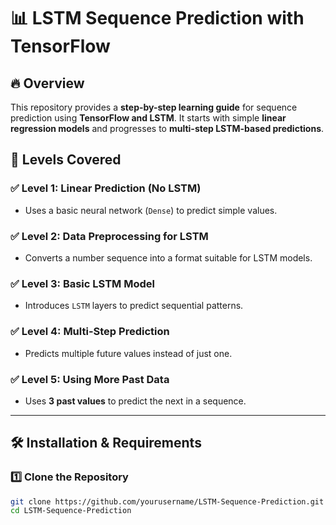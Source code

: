# 📊 LSTM Sequence Prediction with TensorFlow

## 🔥 Overview
This repository provides a **step-by-step learning guide** for sequence prediction using **TensorFlow and LSTM**. It starts with simple **linear regression models** and progresses to **multi-step LSTM-based predictions**.

## 📌 Levels Covered
### ✅ Level 1: Linear Prediction (No LSTM)
- Uses a basic neural network (`Dense`) to predict simple values.

### ✅ Level 2: Data Preprocessing for LSTM
- Converts a number sequence into a format suitable for LSTM models.

### ✅ Level 3: Basic LSTM Model
- Introduces `LSTM` layers to predict sequential patterns.

### ✅ Level 4: Multi-Step Prediction
- Predicts multiple future values instead of just one.

### ✅ Level 5: Using More Past Data
- Uses **3 past values** to predict the next in a sequence.

---

## 🛠 Installation & Requirements
### **1️⃣ Clone the Repository**
```bash
git clone https://github.com/yourusername/LSTM-Sequence-Prediction.git
cd LSTM-Sequence-Prediction
